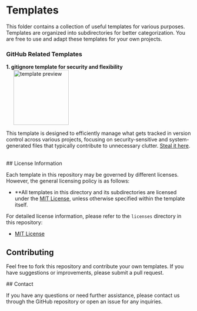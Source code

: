 <h1>Templates</h1>

This folder contains a collection of useful templates for various purposes. Templates are organized into subdirectories for better categorization. You are free to use and adapt these templates for your own projects.

<h3>GitHub Related Templates</h3>
<div>
<b>1. gitignore template for security and flexibility</b>
    <br>
        <img src="https://github.com/user-attachments/assets/58abdc65-829d-4ff4-83f6-0d36668c4ed5" alt="template preview" width="150" style="display:inline-block; vertical-align:middle; margin-left:20px;">
    <p>
        This template is designed to efficiently manage what gets tracked in version control across various projects, focusing on security-sensitive and system-generated files         that typically contribute to unnecessary clutter. 
        <a href="https://github.com/D-3-X/Rodent-REPO/blob/main/templates/git/.gitignore">Steal it here</a>.
    </p>
</div>

<br>

<div>
## License Information

Each template in this repository may be governed by different licenses. However, the general licensing policy is as follows:

- **All templates in this directory and its subdirectories are licensed under the [MIT License](https://github.com/D-3-X/Rodent-Repo/tree/main/licenses/MIT_License.txt), unless otherwise specified within the template itself.

For detailed license information, please refer to the `licenses` directory in this repository:

- [MIT License](https://github.com/D-3-X/Rodent-Repo/tree/main/licenses/MIT_License.txt)

## Contributing

Feel free to fork this repository and contribute your own templates. If you have suggestions or improvements, please submit a pull request.
</div>
## Contact

If you have any questions or need further assistance, please contact us through the GitHub repository or open an issue for any inquiries.
